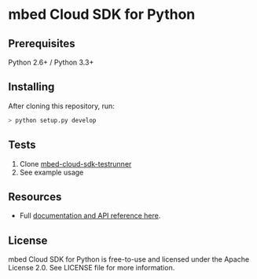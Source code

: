 # mbed Cloud SDK for Python

## Prerequisites

Python 2.6+ / Python 3.3+

## Installing

After cloning this repository, run:

```bash
> python setup.py develop
```
## Tests

1. Clone [mbed-cloud-sdk-testrunner](https://github.com/ARMmbed/mbed-cloud-sdk-testrunner)
2. See example usage

## Resources

  - Full [documentation and API reference here](https://s3-us-west-2.amazonaws.com/mbed-cloud-sdk-python/index.html).

## License

mbed Cloud SDK for Python is free-to-use and licensed under the Apache License
2.0. See LICENSE file for more information.
